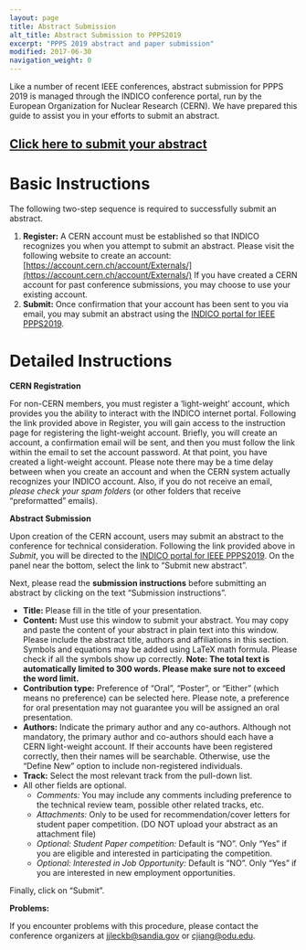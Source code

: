 ```yaml
---
layout: page
title: Abstract Submission
alt_title: Abstract Submission to PPPS2019
excerpt: "PPPS 2019 abstract and paper submission"
modified: 2017-06-30
navigation_weight: 0
---
```


Like a number of recent IEEE conferences, abstract submission for PPPS 2019 is managed through the INDICO conference portal, run by the European Organization for Nuclear Research (CERN).  We have prepared this guide to assist you in your efforts to submit an abstract.

## [Click here to submit your abstract](https://indico.cern.ch/event/727938/)

# Basic Instructions

The following two-step sequence is required to successfully submit an abstract.

1. **Register:** A CERN account must be established so that INDICO recognizes you when you attempt to submit an abstract. Please visit the following website to create an account: [https://account.cern.ch/account/Externals/](https://account.cern.ch/account/Externals/)  If you have created a CERN account for past conference submissions, you may choose to use your existing account.
2. **Submit:**  Once confirmation that your account has been sent to you via email, you may submit an abstract using the [INDICO portal for IEEE PPPS2019](https://indico.cern.ch/event/727938/).

# Detailed Instructions

**CERN Registration**

For non-CERN members, you must register a ‘light-weight’ account, which provides you the ability to interact with the INDICO internet portal. Following the link provided above in Register, you will gain access to the instruction page for registering the light-weight account. Briefly, you will create an account, a confirmation email will be sent, and then you must follow the link within the email to set the account password. At that point, you have created a light-weight account. Please note there may be a time delay between when you create an account and when the CERN system actually recognizes your INDICO account. Also, if you do not receive an email, _please check your spam folders_ (or other folders that receive “preformatted” emails).

**Abstract Submission**

Upon creation of the CERN account, users may submit an abstract to the conference for technical consideration. Following the link provided above in _Submit_, you will be directed to the [INDICO portal for IEEE PPPS2019](https://indico.cern.ch/event/727938/). On the panel near the bottom, select the link to “Submit new abstract”.

Next, please read the **submission instructions** before submitting an abstract by clicking on the text “Submission instructions”. 
- **Title:** Please fill in the title of your presentation.
- **Content:** Must use this window to submit your abstract. You may copy and paste the content of your abstract in plain text into this window. Please include the abstract title, authors and affiliations in this section. Symbols and equations may be added using LaTeX math formula. Please check if all the symbols show up correctly. **Note: The total text is automatically limited to 300 words. Please make sure not to exceed the word limit.**
- **Contribution type:** Preference of “Oral”, “Poster”, or “Either” (which means no preference) can be selected here. Please note, a preference for oral presentation may not guarantee you will be assigned an oral presentation.
- **Authors:** Indicate the primary author and any co-authors. Although not mandatory, the primary author and co-authors should each have a CERN light-weight account. If their accounts have been registered correctly, then their names will be searchable. Otherwise, use the “Define New” option to include non-registered individuals.
- **Track:** Select the most relevant track from the pull-down list.
- All other fields are optional. 
    - _Comments:_ You may include any comments including preference to the technical review team, possible other related tracks, etc.
    - _Attachments:_ Only to be used for recommendation/cover letters for student paper competition. (DO NOT upload your abstract as an attachment file)
    - _Optional: Student Paper competition:_ Default is “NO”. Only “Yes” if you are eligible and interested in participating the competition.
    - _Optional: Interested in Job Opportunity:_ Default is “NO”. Only “Yes” if you are interested in new employment opportunities.

Finally, click on “Submit”.

**Problems:**

If you encounter problems with this procedure, please contact the conference organizers at [jjleckb@sandia.gov](mailto:jjleckb@sandia.gov) or [cjiang@odu.edu](mailto:cjiang@odu.edu).
